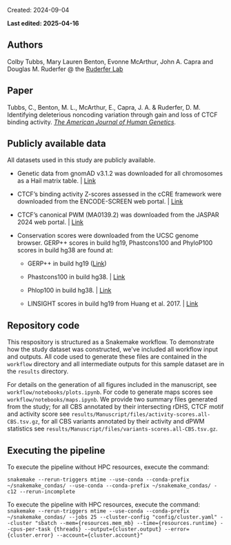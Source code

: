 Created: 2024-09-04

**Last edited: 2025-04-16**

<h2>Authors</h2></summary>

Colby Tubbs, Mary Lauren Benton, Evonne McArthur, John A. Capra and Douglas M. Ruderfer @ the [Ruderfer Lab](https://ruderferlab.org)

<h2>Paper</h2></summary>

Tubbs, C., Benton, M. L., McArthur, E., Capra, J. A. & Ruderfer, D. M. Identifying deleterious noncoding variation through gain and loss of CTCF binding activity. [*The American Journal of Human Genetics*](doi:10.1016/j.ajhg.2025.02.009).


<h2>Publicly available data</h2></summary>
All datasets used in this study are publicly available. 

- Genetic data from gnomAD v3.1.2 was downloaded for all chromosomes as a Hail matrix table. |  [Link](https://gnomad.broadinstitute.org/data)


- CTCF’s binding activity Z-scores assessed in the cCRE framework were downloaded from the ENCODE-SCREEN web portal. | [Link](https://downloads.wenglab.org/cCREs/matrices/all/GRCh38.CTCF-zscore.rDHS-V3.txt.gz)

- CTCF’s canonical PWM (MA0139.2) was downloaded from the JASPAR 2024 web portal. | [Link](https://jaspar.elixir.no/api/v1/matrix/MA0139.2.jaspar)

- Conservation scores were downloaded from the UCSC genome browser. GERP++ scores in build hg19, Phastcons100 and PhyloP100 scores in build hg38 are found at:

    - GERP++ in build hg19 ([Link](https://hgdownload.soe.ucsc.edu/gbdb/hg19/bbi/All_hg19_RS.bw))

    - Phastcons100 in build hg38. | [Link](http://hgdownload.cse.ucsc.edu/goldenpath/hg38/phastCons100way)

    - Phlop100 in build hg38. | [Link](http://hgdownload.cse.ucsc.edu/goldenpath/hg38/phylop100way)

    - LINSIGHT scores  in build hg19 from Huang et al. 2017. | [Link](http://compgen.cshl.edu/LINSIGHT/LINSIGHT.bw)

<h2>Repository code</h2></summary>

This respository is structured as a Snakemake workflow. To demonstrate how the study dataset was constructed, we've included all workflow input and outputs. All code used to generate these files are contained in the `workflow` directory and all intermediate outputs for this sample dataset are in the `results` directory.


For details on the generation of all figures included in the manuscript, see `workflow/notebooks/plots.ipynb`. For code to generate maps scores see `workflow/notebooks/maps.ipynb`.  We provide two summary files generated from the study; for all CBS annotated by their intersecting rDHS, CTCF motif and activity score see `results/Manuscript/files/activity-scores.all-CBS.tsv.gz`, for all CBS variants annotated by their activity and dPWM statistics see `results/Manuscript/files/variants-scores.all-CBS.tsv.gz`. 

<h2>Executing the pipeline</h2></summary>


To execute the pipeline without HPC resources, execute the command:

```snakemake --rerun-triggers mtime --use-conda --conda-prefix ~/snakemake_condas/ --use-conda --conda-prefix ~/snakemake_condas/ -c12 --rerun-incomplete```


To execute the pipeline with HPC resources, execute the command:
```snakemake --rerun-triggers mtime --use-conda --conda-prefix ~/snakemake_condas/ --jobs 25 --cluster-config "config/cluster.yaml" --cluster "sbatch --mem={resources.mem_mb} --time={resources.runtime} --cpus-per-task {threads} --output={cluster.output} --error={cluster.error} --account={cluster.account}"```